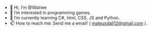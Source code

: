 - 👋 Hi, I’m @Waliwe
- 👀 I’m interested in programming games.
- 🌱 I’m currently learning C#, html, CSS, JS and Python.
- 📫 How to reach me: Send me a email! ( mateusdall12@gmail.com ).

